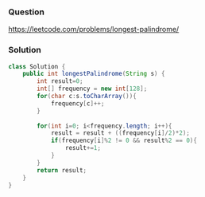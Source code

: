 ### Question
https://leetcode.com/problems/longest-palindrome/

### Solution
```JAVA
class Solution {
    public int longestPalindrome(String s) {
        int result=0;
        int[] frequency = new int[128];
        for(char c:s.toCharArray()){
            frequency[c]++;
        }
        
        for(int i=0; i<frequency.length; i++){
            result = result + ((frequency[i]/2)*2);
            if(frequency[i]%2 != 0 && result%2 == 0){
                result+=1;
            }
        }
        return result;
    }
}
```
